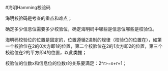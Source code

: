 #海明Hamming校验码

海明校验码是考查的重点和难点；

确定多少信息位需要多少校验位，确定海明码中哪些是信息位哪些是校验位。

海明码校验位的位置是固定的，位置遵循2进制的规律（校验位的位置在），如第一个校验位在2的0次方即1的位置，第二个校验位在2的1次方即2的位置，第三个校验位在2的平方即4的位置，以此类推；

校验位的位数x和信息位的位数r的关系要满足：2^r>=x+r+1；

